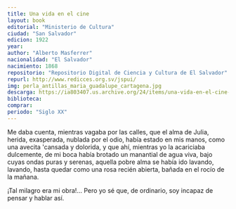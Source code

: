 ```yaml
---
title: Una vida en el cine
layout: book
editorial: "Ministerio de Cultura"
ciudad: "San Salvador"
edicion: 1922
year: 
author: "Alberto Masferrer"
nacionalidad: "El Salvador"
nacimiento: 1868
repositorio: "Repositorio Digital de Ciencia y Cultura de El Salvador"
repurl: http://www.redicces.org.sv/jspui/
img: perla_antillas_maria_guadalupe_cartagena.jpg
descarga: https://ia803407.us.archive.org/24/items/una-vida-en-el-cine-masferrer/Una%20vida%20en%20el%20cine%20-%20Masferrer.pdf
biblioteca: 
comprar: 
periodo: "Siglo XX"
---
```

 

Me daba cuenta, mientras vagaba por las calles, que el alma de Julia, herida, exasperada, nublada por el odio, había estado en mis
manos, como una avecita 'cansada y dolorida, y que ahí, mientras yo la acariciaba dulcemente, de mi boca había brotado un manantial de
agua viva, bajo cuyas ondas puras y serenas, aquella pobre alma se había ido lavando, lavando, hasta quedar como una rosa recién
abierta, bañada en el rocío de la mañana.
 
¡Tal milagro era mi obra!... Pero yo sé que, de ordinario, soy incapaz de pensar y hablar así.

